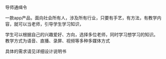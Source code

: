 导师通缉令

一款app产品，面向社会所有人，涉及所有行业，只要有手艺，有方法，有教学内容，就可以当老师，引导学生学习知识，

学生可以根据自己的兴趣爱好、方向，选择多位老师，同时学习想学习的知识。
教学方式为语音、直播、录屏、视频等多种多媒体方式

具体的需求请见详细设计说明书
